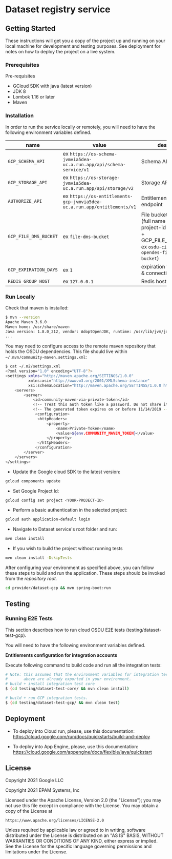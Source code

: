 # Dataset registry service

## Getting Started
These instructions will get you a copy of the project up and running on your local machine for development and testing purposes. See deployment for notes on how to deploy the project on a live system.

### Prerequisites
Pre-requisites

* GCloud SDK with java (latest version)
* JDK 8
* Lombok 1.16 or later
* Maven

### Installation
In order to run the service locally or remotely, you will need to have the following environment variables defined.

| name | value | description | sensitive? | source |
| ---  | ---   | ---         | ---        | ---    |
| `GCP_SCHEMA_API` | ex `https://os-schema-jvmvia5dea-uc.a.run.app/api/schema-service/v1` | Schema API endpoint | no | output of infrastructure deployment |
| `GCP_STORAGE_API` | ex `https://os-storage-jvmvia5dea-uc.a.run.app/api/storage/v2` | Storage API endpoint | no | output of infrastructure deployment |
| `AUTHORIZE_API` | ex `https://os-entitlements-gcp-jvmvia5dea-uc.a.run.app/entitlements/v1` | Entitlements API endpoint | no | output of infrastructure deployment |
| `GCP_FILE_DMS_BUCKET` | ex `file-dms-bucket` | File bucket name postfix (full name represent by project-id + partition-id + GCP_FILE_DMS_BUCKET ex `osdu-cicd-epam-opendes-file-dms-bucket`) | no | output of infrastructure deployment |
| `GCP_EXPIRATION_DAYS` | ex `1` | expiration for signed urls & connection strings | no |  |
| `REDIS_GROUP_HOST` |  ex `127.0.0.1` | Redis host for groups | no | https://console.cloud.google.com/memorystore/redis/instances |

### Run Locally
Check that maven is installed:

```bash
$ mvn --version
Apache Maven 3.6.0
Maven home: /usr/share/maven
Java version: 1.8.0_212, vendor: AdoptOpenJDK, runtime: /usr/lib/jvm/jdk8u212-b04/jre
...
```

You may need to configure access to the remote maven repository that holds the OSDU dependencies. This file should live within `~/.mvn/community-maven.settings.xml`:

```bash
$ cat ~/.m2/settings.xml
<?xml version="1.0" encoding="UTF-8"?>
<settings xmlns="http://maven.apache.org/SETTINGS/1.0.0"
          xmlns:xsi="http://www.w3.org/2001/XMLSchema-instance"
          xsi:schemaLocation="http://maven.apache.org/SETTINGS/1.0.0 http://maven.apache.org/xsd/settings-1.0.0.xsd">
    <servers>
        <server>
            <id>community-maven-via-private-token</id>
            <!-- Treat this auth token like a password. Do not share it with anyone, including Microsoft support. -->
            <!-- The generated token expires on or before 11/14/2019 -->
             <configuration>
              <httpHeaders>
                  <property>
                      <name>Private-Token</name>
                      <value>${env.COMMUNITY_MAVEN_TOKEN}</value>
                  </property>
              </httpHeaders>
             </configuration>
        </server>
    </servers>
</settings>
```
* Update the Google cloud SDK to the latest version:

```bash
gcloud components update
```
* Set Google Project Id:

```bash
gcloud config set project <YOUR-PROJECT-ID>
```

* Perform a basic authentication in the selected project:

```bash
gcloud auth application-default login
```

* Navigate to Dataset service's root folder and run:

```bash
mvn clean install   
```

* If you wish to build the project without running tests

```bash
mvn clean install -DskipTests
```

After configuring your environment as specified above, you can follow these steps to build and run the application. These steps should be invoked from the *repository root.*

```bash
cd provider/dataset-gcp && mvn spring-boot:run
```
## Testing
 
 ### Running E2E Tests 
 This section describes how to run cloud OSDU E2E tests (testing/dataset-test-gcp).
 
 You will need to have the following environment variables defined.
 
 **Entitlements configuration for integration accounts**
 
 Execute following command to build code and run all the integration tests:
 
 ```bash
 # Note: this assumes that the environment variables for integration tests as outlined
 #       above are already exported in your environment.
 # build + install integration test core
 $ (cd testing/dataset-test-core/ && mvn clean install)
 ```
 ```bash
 # build + run GCP integration tests.
 $ (cd testing/dataset-test-gcp/ && mvn clean test)
 ```

## Deployment

* To deploy into Cloud run, please, use this documentation:
https://cloud.google.com/run/docs/quickstarts/build-and-deploy

* To deploy into App Engine, please, use this documentation:
https://cloud.google.com/appengine/docs/flexible/java/quickstart

## License

Copyright 2021 Google LLC

Copyright 2021 EPAM Systems, Inc

Licensed under the Apache License, Version 2.0 (the "License");
you may not use this file except in compliance with the License.
You may obtain a copy of the License at

    https://www.apache.org/licenses/LICENSE-2.0

Unless required by applicable law or agreed to in writing, software
distributed under the License is distributed on an "AS IS" BASIS,
WITHOUT WARRANTIES OR CONDITIONS OF ANY KIND, either express or implied.
See the License for the specific language governing permissions and
limitations under the License.